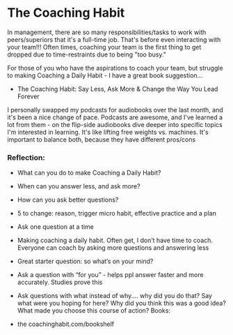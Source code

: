 # The Coaching Habit

In management, there are so many responsibilities/tasks to work with peers/superiors that it's a full-time job. That's before even interacting with your team!!! Often times, coaching your team is the first thing to get dropped due to time-restraints due to being "too busy."

For those of you who have the aspirations to coach your team, but struggle to making Coaching a Daily Habit - I have a great book suggestion...
- The Coaching Habit: Say Less, Ask More & Change the Way You Lead Forever

I personally swapped my podcasts for audiobooks over the last month, and it's been a nice change of pace. Podcasts are awesome, and I've learned a lot from them - on the flip-side audiobooks dive deeper into specific topics I'm interested in learning. It's like lifting free weights vs. machines. It's important to balance both, because they have different pros/cons

### Reflection:
- What can you do to make Coaching a Daily Habit?
- When can you answer less, and ask more?
- How can you ask better questions?


- 5 to change: reason, trigger micro habit, effective practice and a plan
- Ask one question at a time
- Making coaching a daily habit. Often get, I don’t have time to coach. Everyone can coach by asking more questions and answering less
- Great starter question: so what’s on your mind?
- Ask a question with “for you” - helps ppl answer faster and more accurately. Studies prove this
- Ask questions with what instead of why.... why did you do that? Say what were you hoping for here?  Why did you think this was a good idea? What made you choose this course of action?
Books:
- the coachinghabit.com/bookshelf
